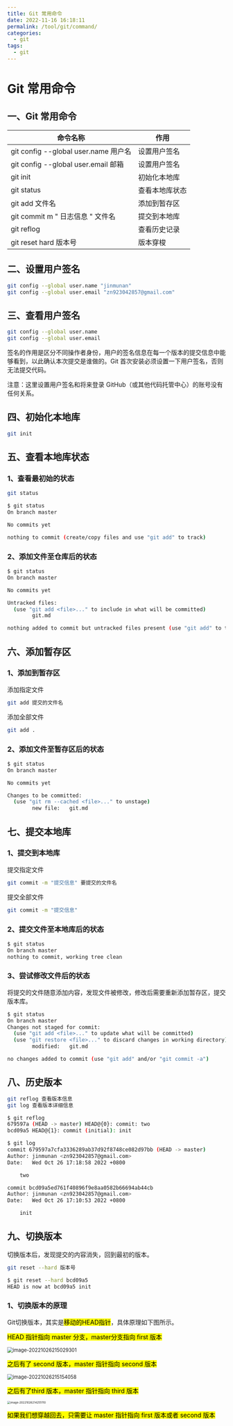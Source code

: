 ```yaml
---
title: Git 常用命令
date: 2022-11-16 16:18:11
permalink: /tool/git/command/
categories:
  - git
tags:
  - git
---
```


# Git 常用命令

## 一、Git 常用命令

| 命令名称                              | 作用           |
| ------------------------------------- | -------------- |
| git config --global user.name  用户名 | 设置用户签名   |
| git config --global user.email 邮箱   | 设置用户签名   |
| git init                              | 初始化本地库   |
| git status                            | 查看本地库状态 |
| git add 文件名                        | 添加到暂存区   |
| git commit m " 日志信息 " 文件名      | 提交到本地库   |
| git reflog                            | 查看历史记录   |
| git reset hard 版本号                 | 版本穿梭       |

## 二、设置用户签名

```sh
git config --global user.name "jinmunan"
git config --global user.email "zn923042857@gmail.com"
```

## 三、查看用户签名

```sh
git config --global user.name
git config --global user.email
```

签名的作用是区分不同操作者身份，用户的签名信息在每一个版本的提交信息中能够看到，以此确认本次提交是谁做的。Git 首次安装必须设置一下用户签名，否则无法提交代码。

注意：这里设置用户签名和将来登录 GitHub（或其他代码托管中心）的账号没有任何关系。

## 四、初始化本地库

```sh
git init
```

## 五、查看本地库状态

### 1、查看最初始的状态

```sh
git status
```

```sh
$ git status
On branch master

No commits yet

nothing to commit (create/copy files and use "git add" to track)
```

### 2、添加文件至仓库后的状态

```sh
$ git status
On branch master

No commits yet

Untracked files:
  (use "git add <file>..." to include in what will be committed)
        git.md

nothing added to commit but untracked files present (use "git add" to track)
```

## 六、添加暂存区

### 1、添加到暂存区

添加指定文件

```sh
git add 提交的文件名
```

添加全部文件

```sh
git add .
```

### 2、添加文件至暂存区后的状态

```sh
$ git status
On branch master

No commits yet

Changes to be committed:
  (use "git rm --cached <file>..." to unstage)
        new file:   git.md
```

## 七、提交本地库

### 1、提交到本地库

提交指定文件

```sh
git commit -m "提交信息" 要提交的文件名
```

提交全部文件

```sh
git commit -m "提交信息" 
```

### 2、提交文件至本地库后的状态

```sh
$ git status
On branch master
nothing to commit, working tree clean
```

### 3、尝试修改文件后的状态

将提交的文件随意添加内容，发现文件被修改，修改后需要重新添加暂存区，提交版本库。

```sh
$ git status
On branch master
Changes not staged for commit:
  (use "git add <file>..." to update what will be committed)
  (use "git restore <file>..." to discard changes in working directory)
        modified:   git.md

no changes added to commit (use "git add" and/or "git commit -a")
```

## 八、历史版本

```sh
git reflog 查看版本信息
git log 查看版本详细信息
```

```sh
$ git reflog
679597a (HEAD -> master) HEAD@{0}: commit: two
bcd09a5 HEAD@{1}: commit (initial): init

$ git log
commit 679597a7cfa3336289ab37d92f8748ce082d97bb (HEAD -> master)
Author: jinmunan <zn923042857@gmail.com>
Date:   Wed Oct 26 17:18:58 2022 +0800

    two

commit bcd09a5ed761f40896f9e8aa0582b66694ab44cb
Author: jinmunan <zn923042857@gmail.com>
Date:   Wed Oct 26 17:10:53 2022 +0800

    init
```

## 九、切换版本

切换版本后，发现提交的内容消失，回到最初的版本。

```sh
git reset --hard 版本号
```

```sh
$ git reset --hard bcd09a5
HEAD is now at bcd09a5 init
```

### 1、切换版本的原理

Git切换版本，其实是<mark>移动的HEAD指针</mark>，具体原理如下图所示。

<mark>HEAD 指针指向 master 分支，master分支指向 first 版本</mark>

<img src="https://cdn.staticaly.com/gh/jinmunan/imgs@master/tool/git/command/image-20221026215029301.png" alt="image-20221026215029301" style="zoom:80%;" />

<mark>之后有了 second 版本，master 指针指向 second 版本</mark>

<img src="03-Git常用命令/image-20221026215154058.png" alt="image-20221026215154058" style="zoom:80%;" />

<mark>之后有了third 版本，master 指针指向 third 版本</mark>

<img src="https://cdn.staticaly.com/gh/jinmunan/imgs@master/tool/git/command/image-20221026214255110.png" alt="image-20221026214255110" style="zoom: 45%;" />

<mark>如果我们想穿越回去，只需要让 master 指针指向 first 版本或者 second 版本</mark>
